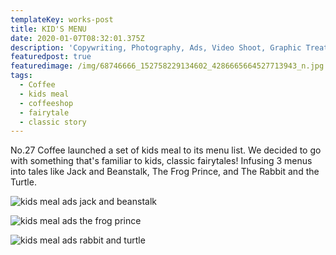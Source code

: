```yaml
---
templateKey: works-post
title: KID'S MENU
date: 2020-01-07T08:32:01.375Z
description: 'Copywriting, Photography, Ads, Video Shoot, Graphic Treatment, Brand Content.'
featuredpost: true
featuredimage: /img/68746666_152758229134602_4286665664527713943_n.jpg
tags:
  - Coffee
  - kids meal
  - coffeeshop
  - fairytale
  - classic story
---
```

No.27 Coffee launched a set of kids meal to its menu list. We decided to go with something that's familiar to kids, classic fairytales! Infusing 3 menus into tales like Jack and Beanstalk, The Frog Prince, and The Rabbit and the Turtle.

![kids meal ads jack and beanstalk](/img/kids1.jpg "fish and chips for kids")

![kids meal ads the frog prince](/img/kids3.jpg "spaghetti carbonara for kids")

![kids meal ads rabbit and turtle](/img/kids2.jpg "nugget and fries for kids")
